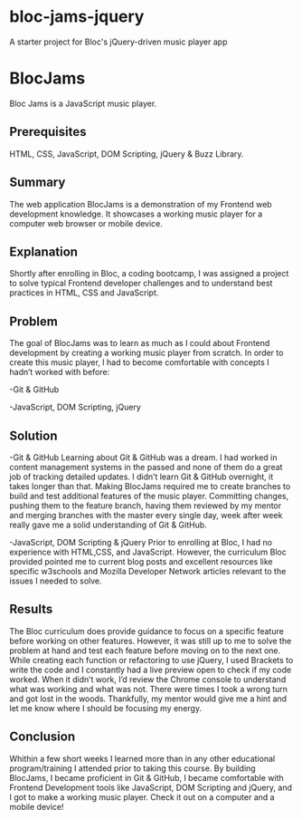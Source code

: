 # bloc-jams-jquery
A starter project for Bloc's jQuery-driven music player app

<h1>BlocJams</h1>

Bloc Jams is a JavaScript music player.

<h2>Prerequisites</h2>

HTML, CSS, JavaScript, DOM Scripting, jQuery & Buzz Library.

<h2>Summary</h2>

The web application BlocJams is a demonstration of my Frontend web development knowledge. It showcases a working music player for a computer web browser or mobile device.

<h2>Explanation</h2>

Shortly after enrolling in Bloc, a coding bootcamp, I was assigned a project to solve typical Frontend developer challenges and to understand best practices in HTML, CSS and JavaScript.

<h2>Problem</h2>

The goal of BlocJams was to learn as much as I could about Frontend development by creating a working music player from scratch. In order to create this music player, I had to become comfortable with concepts I hadn’t worked with before:

-Git & GitHub

-JavaScript, DOM Scripting, jQuery

<h2>Solution</h2>

-Git & GitHub
Learning about Git & GitHub was a dream. I had worked in content management systems in the passed and none of them do a great job of tracking detailed updates. I didn’t learn Git & GitHub overnight, it takes longer than that. Making BlocJams required me to create branches to build and test additional features of the music player. Committing changes, pushing them to the feature branch, having them reviewed by my mentor and merging branches with the master every single day, week after week really gave me a solid understanding of Git & GitHub.

-JavaScript, DOM Scripting & jQuery
Prior to enrolling at Bloc, I had no experience with HTML,CSS, and JavaScript. However, the curriculum Bloc provided pointed me to current blog posts and excellent resources like specific w3schools and Mozilla Developer Network articles relevant to the issues I needed to solve.

<h2>Results</h2>

The Bloc curriculum does provide guidance to focus on a specific feature before working on other features. However, it was still up to me to solve the problem at hand and test each feature before moving on to the next one. While creating each function or refactoring to use jQuery, I used Brackets to write the code and I constantly had a live preview open to check if my code worked. When it didn’t work, I’d review the Chrome console to understand what was working and what was not. There were times I took a wrong turn and got lost in the woods. Thankfully, my mentor would give me a hint and let me know where I should be focusing my energy.

<h2>Conclusion</h2>

Whithin a few short weeks I learned more than in any other educational program/training I attended prior to taking this course. By building BlocJams, I became proficient in Git & GitHub, I became comfortable with Frontend Development tools like JavaScript, DOM Scripting and jQuery, and I got to make a working music player. Check it out on a computer and a mobile device! 
